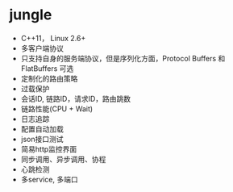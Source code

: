 # jungle

* C++11， Linux 2.6+
* 多客户端协议
* 只支持自身的服务端协议，但是序列化方面，Protocol Buffers 和 FlatBuffers 可选
* 定制化的路由策略
* 过载保护
* 会话ID, 链路ID，请求ID，路由跳数
* 链路性能(CPU + Wait)
* 日志追踪
* 配置自动加载
* json接口测试
* 简易http监控界面
* 同步调用、异步调用、协程
* 心跳检测
* 多service, 多端口
